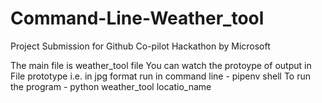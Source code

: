 # Command-Line-Weather_tool
Project Submission for Github Co-pilot Hackathon by Microsoft

The main file is weather_tool file
You can watch the protoype of output in File prototype i.e. in jpg format
run in command line - pipenv shell
To run the program - python weather_tool locatio_name
